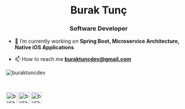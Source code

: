 <h1 align="center">Burak Tunç</h1>
<h3 align="center">Software Developer</h3>

- 🔭 I’m currently working on **Spring Boot, Microservice Architecture, Native iOS Applications**

- 📫 How to reach me **buraktuncdev@gmail.com**

<p><img align="left" src="https://github-readme-stats.vercel.app/api/top-langs/?username=buraktuncdev&layout=compact&hide=html" alt="buraktuncdev" />   <br /></p>
  <br />
<p align="center">

<a href="https://twitter.com/buraktuncdev" target="blank"><img align="center" src="https://cdn.jsdelivr.net/npm/simple-icons@3.0.1/icons/twitter.svg" alt="buraktuncdev" height="30" width="30" /></a>
<a href="https://linkedin.com/in/buraktunc" target="blank"><img align="center" src="https://cdn.jsdelivr.net/npm/simple-icons@3.0.1/icons/linkedin.svg" alt="buraktunc" height="30" width="30" /></a>
<a href="https://instagram.com/buraktuncdev" target="blank"><img align="center" src="https://cdn.jsdelivr.net/npm/simple-icons@3.0.1/icons/instagram.svg" alt="buraktuncdev" height="30" width="30" /></a>
</p>

